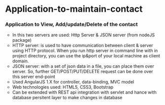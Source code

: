 <h1>Application-to-maintain-contact</h1>

<h3>Application to View, Add/update/Delete of the contact</h3>

<ul style="list-style-type:circle">
  <li>In this two servers are used: Http Server & JSON server (from nodeJS package)</li>
  <li>HTTP server: is used to have communication between client & server using HTTP protocol. When you run http server in command line with 
      in project directory, you can use the ip&port of your local machine as client domain.</li>
  <li>JSON server: with a set of json data in a file, you can place them over server. So, further GET/POST/PUT/DELETE request can be done 
      over this server end-point</li>
  <li>Used AngularJS 1.X for controller, data-binding, MVC model</li>
  <li>Web technologies used: HTML5, CSS3, Bootstrap</li>
  <li>Can be extended with REST api integration with servlet and hance with database persitent layer to make changes in database</li>
</ul>

